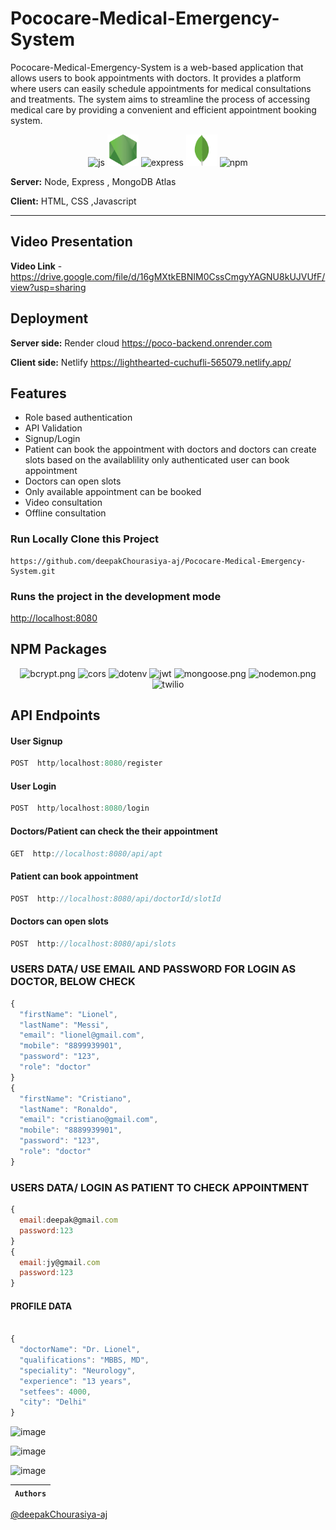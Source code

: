 # Pococare-Medical-Emergency-System

Pococare-Medical-Emergency-System is a web-based application that allows users to book appointments with doctors. It provides a platform where users can easily schedule appointments for medical consultations and treatments. The system aims to streamline the process of accessing medical care by providing a convenient and efficient appointment booking system.

<p align = "center">
<img src="https://user-images.githubusercontent.com/25181517/117447155-6a868a00-af3d-11eb-9cfe-245df15c9f3f.png" alt="js" width="50" height="50"/>
<img src="https://raw.githubusercontent.com/PrinceCorwin/Useful-tech-icons/main/images/nodejs.png" alt="nodejs" width="50" height="50"/>
<img src="https://res.cloudinary.com/kc-cloud/images/f_auto,q_auto/v1651772163/expressjslogo/expressjslogo.webp?_i=AA" alt="express" width="50" height="50"/>
 <img src="https://raw.githubusercontent.com/PrinceCorwin/Useful-tech-icons/main/images/mongodb-leaf.png" alt="mongo" width="50" height="50"/> 
<img src="https://user-images.githubusercontent.com/25181517/121401671-49102800-c959-11eb-9f6f-74d49a5e1774.png" alt="npm" width="50" height="50"/>
  
</p>

**Server:** Node, Express , MongoDB Atlas

**Client:** HTML, CSS ,Javascript

<hr>

## Video Presentation 

**Video Link** - https://drive.google.com/file/d/16gMXtkEBNIM0CssCmgyYAGNU8kUJVUfF/view?usp=sharing 

## Deployment

**Server side:** Render cloud https://poco-backend.onrender.com

**Client side:** Netlify https://lighthearted-cuchufli-565079.netlify.app/

## Features 
-  Role based authentication
-  API Validation
-  Signup/Login
-  Patient can book the appointment with doctors and doctors can create slots based on the availablility only authenticated user can book appointment
-  Doctors can open slots
-  Only available appointment can be booked
-  Video consultation
-  Offline consultation

###  Run Locally Clone this Project

```
https://github.com/deepakChourasiya-aj/Pococare-Medical-Emergency-System.git
```
### Runs the project in the development mode

[http://localhost:8080](http://localhost:8080)


## NPM Packages
<p align = "center">
<img src="https://repository-images.githubusercontent.com/139898859/9617c480-81c2-11ea-94fc-322231ead1f0" alt="bcrypt.png" width="70" height="50"/>
<img src="https://github.com/faraz412/cozy-passenger-4798/blob/main/Frontend/Files/cors.png?raw=true" alt="cors" width="70" height="50"/>
<img src="https://github.com/faraz412/cozy-passenger-4798/blob/main/Frontend/Files/download.png?raw=true" alt="dotenv" width="60" height="50"/>
<img src="https://github.com/faraz412/cozy-passenger-4798/blob/main/Frontend/Files/JWT.png?raw=true" alt="jwt" width="70" height="50"/>
<img src="https://4008838.fs1.hubspotusercontent-na1.net/hubfs/4008838/mogoose-logo.png" alt="mongoose.png" width="70" height="70"/>     
<img src="https://user-images.githubusercontent.com/13700/35731649-652807e8-080e-11e8-88fd-1b2f6d553b2d.png" alt="nodemon.png" width="50" height="50"/>
<img src="https://encrypted-tbn0.gstatic.com/images?q=tbn:ANd9GcSKZRJJRPM1V6XKXBLn2fnsy5VwmLW1uO9ixCfCYiZRwWeLKe2ukB17uzxRRyhZElgzn_E&usqp=CAU" alt="twilio" width="70" height="50"/>
</p>
   
   
## API Endpoints

  #### User Signup
```javascript
POST  http/localhost:8080/register
```
  #### User Login
```javascript
POST  http/localhost:8080/login
```
  #### Doctors/Patient can check the their appointment
```javascript
GET  http://localhost:8080/api/apt
```
  #### Patient can book appointment
```javascript
POST  http://localhost:8080/api/doctorId/slotId
```
  #### Doctors can open slots 
```javascript
POST  http://localhost:8080/api/slots
```


 ### USERS DATA/ USE EMAIL AND PASSWORD FOR LOGIN AS DOCTOR, BELOW  CHECK

```javascript
{
  "firstName": "Lionel",
  "lastName": "Messi",
  "email": "lionel@gmail.com",
  "mobile": "8899939901",
  "password": "123",
  "role": "doctor"
}
{
  "firstName": "Cristiano",
  "lastName": "Ronaldo",
  "email": "cristiano@gmail.com",
  "mobile": "8889939901",
  "password": "123",
  "role": "doctor"
}

```

 ### USERS DATA/ LOGIN AS PATIENT TO CHECK APPOINTMENT

```javascript
{
  email:deepak@gmail.com
  password:123
}
{
  email:jy@gmail.com
  password:123
}

```
#### PROFILE DATA

```javascript

{
  "doctorName": "Dr. Lionel",
  "qualifications": "MBBS, MD",
  "speciality": "Neurology",
  "experience": "13 years",
  "setfees": 4000,
  "city": "Delhi"
}

```


![image](https://github.com/deepakChourasiya-aj/Pococare-Medical-Emergency-System/assets/109690823/47911493-8b40-4e18-8f37-6f7be742882d)



![image](https://github.com/deepakChourasiya-aj/Pococare-Medical-Emergency-System/assets/109690823/13cb1943-3b18-41d7-9e12-e0628fb9e5f0)


![image](https://github.com/deepakChourasiya-aj/Pococare-Medical-Emergency-System/assets/109690823/526cfd4f-e0f5-4d97-93fe-a1fa0204dc6e)


 
| `Authors` |
| :-------: | 

 
 [@deepakChourasiya-aj](https://github.com/deepakChourasiya-aj) 
 


